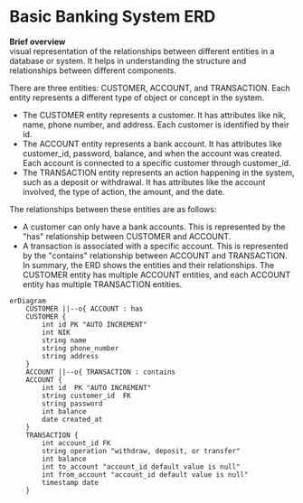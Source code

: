 # Basic Banking System ERD
**Brief overview**\
visual representation of the relationships between different entities in a database or system. It helps in understanding the structure and relationships between different components.

There are three entities: CUSTOMER, ACCOUNT, and TRANSACTION. Each entity represents a different type of object or concept in the system.

- The CUSTOMER entity represents a customer. It has attributes like nik, name, phone number, and address. Each customer is identified by their id.
- The ACCOUNT entity represents a bank account. It has attributes like customer_id, password, balance, and when the account was created. Each account is connected to a specific customer through customer_id.
- The TRANSACTION entity represents an action happening in the system, such as a deposit or withdrawal. It has attributes like the account involved, the type of action, the amount, and the date.

The relationships between these entities are as follows:

- A customer can only have a bank accounts. This is represented by the "has" relationship between CUSTOMER and ACCOUNT.
- A transaction is associated with a specific account. This is represented by the "contains" relationship between ACCOUNT and TRANSACTION.
In summary, the ERD shows the entities and their relationships. The CUSTOMER entity has multiple ACCOUNT entities, and each ACCOUNT entity has multiple TRANSACTION entities.
```mermaid
erDiagram
    CUSTOMER ||--o{ ACCOUNT : has
    CUSTOMER {
        int id PK "AUTO INCREMENT"
        int NIK
        string name
        string phone_number
        string address
    }
    ACCOUNT ||--o{ TRANSACTION : contains
    ACCOUNT {
        int id  PK "AUTO INCREMENT"
        string customer_id  FK
        string password
        int balance
        date created_at
    }
    TRANSACTION {
        int account_id FK
        string operation "withdraw, deposit, or transfer"
        int balance
        int to_account "account_id default value is null"
        int from_account "account_id default value is null"
        timestamp date
    }

```